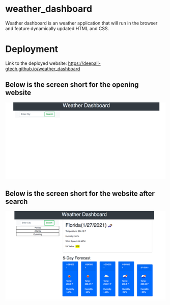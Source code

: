 # weather_dashboard
Weather dashboard is an weather application that will run in the browser and feature dynamically updated HTML and CSS.


# Deployment

Link to the deployed website: https://deepali-gtech.github.io/weather_dashboard
## Below is the screen short for the opening website
![Website](./img/dash_boardOne.png)




## Below is the screen short for the website after search
![Website](./img/dash_board.png)